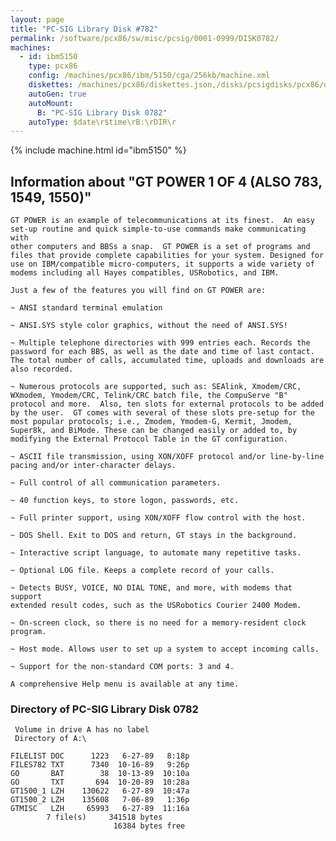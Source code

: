 ```yaml
---
layout: page
title: "PC-SIG Library Disk #782"
permalink: /software/pcx86/sw/misc/pcsig/0001-0999/DISK0782/
machines:
  - id: ibm5150
    type: pcx86
    config: /machines/pcx86/ibm/5150/cga/256kb/machine.xml
    diskettes: /machines/pcx86/diskettes.json,/disks/pcsigdisks/pcx86/diskettes.json
    autoGen: true
    autoMount:
      B: "PC-SIG Library Disk 0782"
    autoType: $date\r$time\rB:\rDIR\r
---
```


{% include machine.html id="ibm5150" %}

## Information about "GT POWER 1 OF 4 (ALSO 783, 1549, 1550)"

    GT POWER is an example of telecommunications at its finest.  An easy
    set-up routine and quick simple-to-use commands make communicating with
    other computers and BBSs a snap.  GT POWER is a set of programs and
    files that provide complete capabilities for your system. Designed for
    use on IBM/compatible micro-computers, it supports a wide variety of
    modems including all Hayes compatibles, USRobotics, and IBM.
    
    Just a few of the features you will find on GT POWER are:
    
    ~ ANSI standard terminal emulation
    
    ~ ANSI.SYS style color graphics, without the need of ANSI.SYS!
    
    ~ Multiple telephone directories with 999 entries each. Records the
    password for each BBS, as well as the date and time of last contact.
    The total number of calls, accumulated time, uploads and downloads are
    also recorded.
    
    ~ Numerous protocols are supported, such as: SEAlink, Xmodem/CRC,
    WXmodem, Ymodem/CRC, Telink/CRC batch file, the CompuServe "B"
    protocol and more.  Also, ten slots for external protocols to be added
    by the user.  GT comes with several of these slots pre-setup for the
    most popular protocols; i.e., Zmodem, Ymodem-G, Kermit, Jmodem,
    Super8k, and BiMode. These can be changed easily or added to, by
    modifying the External Protocol Table in the GT configuration.
    
    ~ ASCII file transmission, using XON/XOFF protocol and/or line-by-line
    pacing and/or inter-character delays.
    
    ~ Full control of all communication parameters.
    
    ~ 40 function keys, to store logon, passwords, etc.
    
    ~ Full printer support, using XON/XOFF flow control with the host.
    
    ~ DOS Shell. Exit to DOS and return, GT stays in the background.
    
    ~ Interactive script language, to automate many repetitive tasks.
    
    ~ Optional LOG file. Keeps a complete record of your calls.
    
    ~ Detects BUSY, VOICE, NO DIAL TONE, and more, with modems that support
    extended result codes, such as the USRobotics Courier 2400 Modem.
    
    ~ On-screen clock, so there is no need for a memory-resident clock
    program.
    
    ~ Host mode. Allows user to set up a system to accept incoming calls.
    
    ~ Support for the non-standard COM ports: 3 and 4.
    
    A comprehensive Help menu is available at any time.

### Directory of PC-SIG Library Disk 0782

     Volume in drive A has no label
     Directory of A:\

    FILELIST DOC      1223   6-27-89   8:18p
    FILES782 TXT      7340  10-16-89   9:26p
    GO       BAT        38  10-13-89  10:10a
    GO       TXT       694  10-20-89  10:28a
    GT1500_1 LZH    130622   6-27-89  10:47a
    GT1500_2 LZH    135608   7-06-89   1:36p
    GTMISC   LZH     65993   6-27-89  11:16a
            7 file(s)     341518 bytes
                           16384 bytes free
